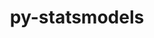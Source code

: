 ---
title: "py-statsmodels"
layout: cache
categories: [package, develop]
meta: {"compilers": ["gcc@=11.4.0", "gcc@=9.4.0", "oneapi@=2024.2.1"], "num_specs": 17, "num_specs_by_stack": {"e4s": 5, "e4s-neoverse_v1": 3, "e4s-oneapi": 6, "e4s-power": 1, "root": 17}, "oss": ["ubuntu20.04", "ubuntu22.04"], "platforms": ["linux"], "stacks": ["e4s", "e4s-neoverse_v1", "e4s-oneapi", "e4s-power", "root"], "targets": ["neoverse_v1", "ppc64le", "x86_64_v3"], "versions": ["0.13.2", "0.14.1"]}
spec_details: [{"compiler": "gcc@=11.4.0", "hash": "4d2i72awydz3c64v7tvba3ijn7j5fuw7", "os": "ubuntu22.04", "platform": "linux", "size": "-", "stacks": ["e4s-neoverse_v1", "root"], "target": "neoverse_v1", "variants": ["build_system=python_pip"], "versions": ["0.13.2"]}, {"compiler": "oneapi@=2024.2.1", "hash": "bx2kqy26sd5mwig6alqdold4dg6oi7mx", "os": "ubuntu22.04", "platform": "linux", "size": "-", "stacks": ["e4s-oneapi", "root"], "target": "x86_64_v3", "variants": ["build_system=python_pip"], "versions": ["0.14.1"]}, {"compiler": "gcc@=11.4.0", "hash": "cqsoecl5rvxcp6fwdsqvcx2tz55r5kgo", "os": "ubuntu22.04", "platform": "linux", "size": "-", "stacks": ["e4s", "root"], "target": "x86_64_v3", "variants": ["build_system=python_pip"], "versions": ["0.14.1"]}, {"compiler": "oneapi@=2024.2.1", "hash": "dtcvrhleknl2ejm3o7mmrarlpdlclcyr", "os": "ubuntu22.04", "platform": "linux", "size": "-", "stacks": ["root"], "target": "x86_64_v3", "variants": ["build_system=python_pip"], "versions": ["0.14.1"]}, {"compiler": "oneapi@=2024.2.1", "hash": "fbgatqtctlkwwithq3iji3vgb2ht3kcy", "os": "ubuntu22.04", "platform": "linux", "size": "-", "stacks": ["e4s-oneapi", "root"], "target": "x86_64_v3", "variants": ["build_system=python_pip"], "versions": ["0.14.1"]}, {"compiler": "gcc@=11.4.0", "hash": "fpb4mpyf2363gc4wzhtacn7yutt5pfyp", "os": "ubuntu22.04", "platform": "linux", "size": "-", "stacks": ["e4s", "root"], "target": "x86_64_v3", "variants": ["build_system=python_pip"], "versions": ["0.14.1"]}, {"compiler": "oneapi@=2024.2.1", "hash": "jabqfsd6bfug4dfrjiagcwv7n6ovyjvz", "os": "ubuntu22.04", "platform": "linux", "size": "-", "stacks": ["e4s-oneapi", "root"], "target": "x86_64_v3", "variants": ["build_system=python_pip"], "versions": ["0.14.1"]}, {"compiler": "gcc@=9.4.0", "hash": "jpng66biyvvfqjfwkthx73egxcr3rvw5", "os": "ubuntu20.04", "platform": "linux", "size": "-", "stacks": ["e4s-power", "root"], "target": "ppc64le", "variants": ["build_system=python_pip"], "versions": ["0.13.2"]}, {"compiler": "gcc@=11.4.0", "hash": "k5yeeqrvcyxjk3mtssqbbuotaswncvvy", "os": "ubuntu22.04", "platform": "linux", "size": "-", "stacks": ["e4s-neoverse_v1", "root"], "target": "neoverse_v1", "variants": ["build_system=python_pip"], "versions": ["0.13.2"]}, {"compiler": "gcc@=11.4.0", "hash": "l4cmalcmyzyiipp6xfypln4w44okhx2r", "os": "ubuntu22.04", "platform": "linux", "size": "-", "stacks": ["e4s", "root"], "target": "x86_64_v3", "variants": ["build_system=python_pip"], "versions": ["0.14.1"]}, {"compiler": "oneapi@=2024.2.1", "hash": "n7pi3sdyllv537uzbpzobwdemsvimag2", "os": "ubuntu22.04", "platform": "linux", "size": "-", "stacks": ["e4s-oneapi", "root"], "target": "x86_64_v3", "variants": ["build_system=python_pip"], "versions": ["0.14.1"]}, {"compiler": "gcc@=11.4.0", "hash": "ppjkp2sg5ukrncnh2w5agttj6vvfgtuj", "os": "ubuntu22.04", "platform": "linux", "size": "-", "stacks": ["e4s", "root"], "target": "x86_64_v3", "variants": ["build_system=python_pip"], "versions": ["0.14.1"]}, {"compiler": "gcc@=11.4.0", "hash": "qwf5qnxaq2ueeqhfnbc6lkj5t6d2tfyn", "os": "ubuntu22.04", "platform": "linux", "size": "-", "stacks": ["root"], "target": "x86_64_v3", "variants": ["build_system=python_pip"], "versions": ["0.14.1"]}, {"compiler": "oneapi@=2024.2.1", "hash": "tdn4cfgp6qhxlsprrlkb2mzh4pcujf4r", "os": "ubuntu22.04", "platform": "linux", "size": "-", "stacks": ["e4s-oneapi", "root"], "target": "x86_64_v3", "variants": ["build_system=python_pip"], "versions": ["0.14.1"]}, {"compiler": "oneapi@=2024.2.1", "hash": "visqkyno6e662twonrjhtdunxbmjp3ue", "os": "ubuntu22.04", "platform": "linux", "size": "-", "stacks": ["e4s-oneapi", "root"], "target": "x86_64_v3", "variants": ["build_system=python_pip"], "versions": ["0.14.1"]}, {"compiler": "gcc@=11.4.0", "hash": "wf7rcrco3dyxprxdma4w5lzisopoehrm", "os": "ubuntu22.04", "platform": "linux", "size": "-", "stacks": ["e4s-neoverse_v1", "root"], "target": "neoverse_v1", "variants": ["build_system=python_pip"], "versions": ["0.13.2"]}, {"compiler": "gcc@=11.4.0", "hash": "zfz6pq2scdv75fd5xmxazwq4lduyim7u", "os": "ubuntu22.04", "platform": "linux", "size": "-", "stacks": ["e4s", "root"], "target": "x86_64_v3", "variants": ["build_system=python_pip"], "versions": ["0.14.1"]}]
---